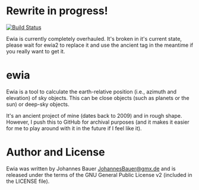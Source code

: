 # Rewrite in progress!
[![Build Status](https://travis-ci.org/johndoe31415/ewia.svg?branch=master)](https://travis-ci.org/johndoe31415/ewia)

Ewia is currently completely overhauled. It's broken in it's current state,
please wait for ewia2 to replace it and use the ancient tag in the meantime if
you really want to get it.

# ewia
Ewia is a tool to calculate the earth-relative position (i.e., azimuth and
elevation) of sky objects. This can be close objects (such as planets or the
sun) or deep-sky objects. 

It's an ancient project of mine (dates back to 2009) and in rough shape.
However, I push this to GitHub for archival purposes (and it makes it easier
for me to play around with it in the future if I feel like it).


# Author and License
Ewia was written by Johannes Bauer <JohannesBauer@gmx.de> and is released under
the terms of the GNU General Public License v2 (included in the LICENSE file).
